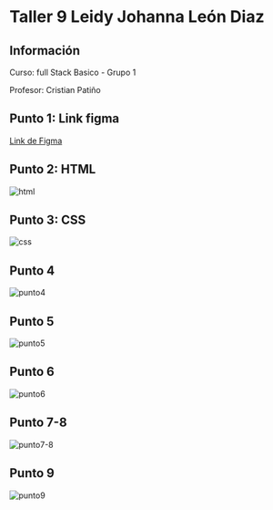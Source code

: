 <h1>Taller 9 Leidy Johanna León Diaz</h1>

<h2> Información</h2>

<p>Curso: full Stack Basico - Grupo 1</p>
<p>Profesor: Cristian Patiño</p>

<h2> Punto 1: Link figma</h2>

<a href="https://www.figma.com/file/hFiHNyRme9iugBotoEkFFI/Leidy-Johanna-Le%C3%B3n-Diaz?type=design&node-id=5%3A2&mode=design&t=37xtZmmUc0ojLLzs-1" target="_blank">Link de Figma</a>

<h2>Punto 2: HTML</h2>
<img src="./public/images/html.png" alt="html">

<h2>Punto 3: CSS</h2>
<img src="./public/images/CSS.png" alt="css">

<h2>Punto 4</h2>
<img src="./public/images/punto4.png" alt="punto4">

<h2>Punto 5</h2>
<img src="./public/images/punto5.png" alt="punto5">

<h2>Punto 6</h2>
<img src="./public/images/punto6.png" alt="punto6">

<h2>Punto 7-8</h2>
<img src="./public/images/punto7-8.png" alt="punto7-8">

<h2>Punto 9</h2>
<img src="./public/images/punto9.png" alt="punto9">